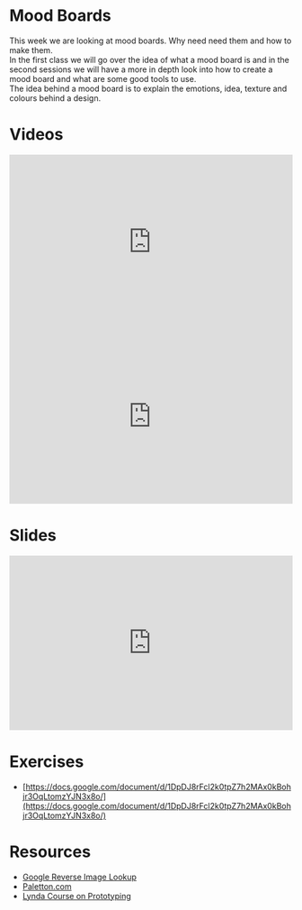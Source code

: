 # Mood Boards

This week we are looking at mood boards. Why need need them and how to make them.  
In the first class we will go over the idea of what a mood board is and in the second sessions we will have a more in depth look into how to create a mood board and what are some good tools to use.  
The idea behind a mood board is to explain the emotions, idea, texture and colours behind a design.  

# Videos

<div class="row">
<div class="col-sm-6"><iframe style="width: 100%; height: 310px;" src="https://www.youtube.com/embed/Gxzg0anCeAw" frameborder="0" allow="autoplay; encrypted-media" allowfullscreen=""></iframe></div>
<div class="col-sm-6"><iframe style="width: 100%; height: 310px;" src="https://www.youtube.com/embed/b5Rc98PSyl8" frameborder="0" allow="autoplay; encrypted-media" allowfullscreen=""></iframe></div>
</div>

# Slides

<div class="row">
<div class="col-sm-6"><iframe src="https://docs.google.com/presentation/d/e/2PACX-1vSuvVbybhxWvNBB678ghiCGNekkBLQqGCPQa7mPbCP4_0SjBxcV0T06B6tTHPtdhzAFNm_aXsg9eC8e/embed?start=false&amp;loop=false" frameborder="0" style="width: 100%; height: 310px;" allowfullscreen="true" mozallowfullscreen="true" webkitallowfullscreen="true"></iframe></div>
</div>

# Exercises

* [https://docs.google.com/document/d/1DpDJ8rFcl2k0tpZ7h2MAx0kBohjr3OqLtomzYJN3x8o/](https://docs.google.com/document/d/1DpDJ8rFcl2k0tpZ7h2MAx0kBohjr3OqLtomzYJN3x8o/)

# Resources

* [Google Reverse Image Lookup](https://artsexperiments.withgoogle.com/artpalette/)
* [Paletton.com](http://paletton.com/)
* [Lynda Course on Prototyping](https://www.lynda.com/InVision-tutorials/Welcome/605436/661959-4.html)